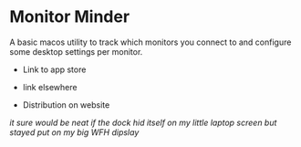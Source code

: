# Monitor Minder


A basic macos utility to track which monitors you connect to and configure some desktop settings per monitor.

* Link to app store

* link elsewhere


* Distribution on website

*it sure would be neat if the dock hid itself on my little laptop screen but stayed put on my big WFH dipslay*
